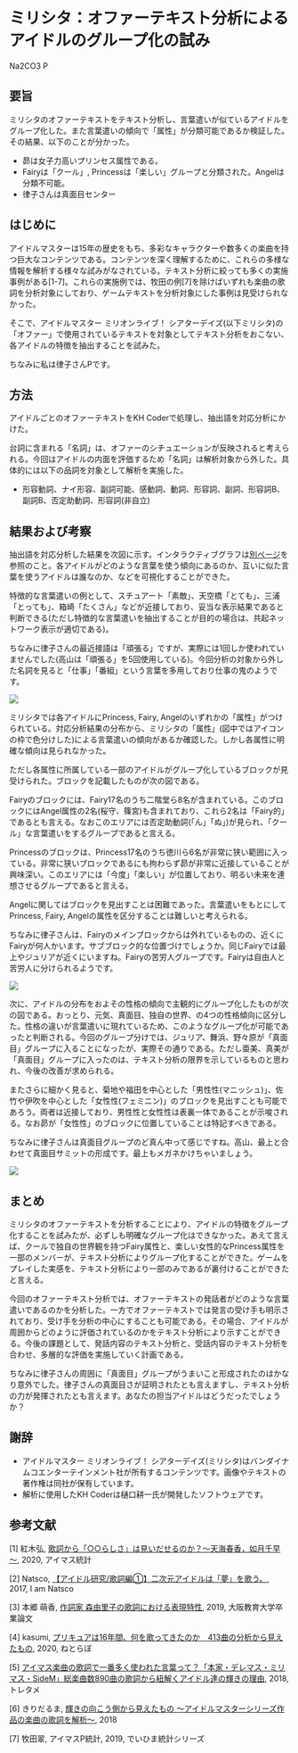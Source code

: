 # ミリシタ：オファーテキスト分析によるアイドルのグループ化の試み

Na2CO3 P

## 要旨

ミリシタのオファーテキストをテキスト分析し、言葉遣いが似ているアイドルをグループ化した。また言葉遣いの傾向で「属性」が分類可能であるか検証した。その結果、以下のことが分かった。

* 昴は女子力高いプリンセス属性である。
* Fairyは「クール」, Princessは「楽しい」グループと分類された。Angelは分類不可能。
* 律子さんは真面目センター

## はじめに

アイドルマスターは15年の歴史をもち、多彩なキャラクターや数多くの楽曲を持つ巨大なコンテンツである。コンテンツを深く理解するために、これらの多様な情報を解析する様々な試みがなされている。テキスト分析に絞っても多くの実施事例がある[1-7]。これらの実施例では、牧田の例[7]を除けばいずれも楽曲の歌詞を分析対象にしており、ゲームテキストを分析対象にした事例は見受けられなかった。

そこで、アイドルマスター ミリオンライブ！ シアターデイズ(以下ミリシタ)の「オファー」で使用されているテキストを対象としてテキスト分析をおこない、各アイドルの特徴を抽出することを試みた。

ちなみに私は律子さんPです。


## 方法

アイドルごとのオファーテキストをKH Coderで処理し、抽出語を対応分析にかけた。

台詞に含まれる「名詞」は、オファーのシチュエーションが反映されると考えられる。今回はアイドルの内面を評価するため「名詞」は解析対象から外した。具体的には以下の品詞を対象として解析を実施した。
   * 形容動詞、ナイ形容、副詞可能、感動詞、動詞、形容詞、副詞、形容詞B、副詞B、否定助動詞、形容詞(非自立)

## 結果および考察

抽出語を対応分析した結果を次図に示す。インタラクティブグラフは[別ページ](../../offer_text_analysis.html)を参照のこと。各アイドルがどのような言葉を使う傾向にあるのか、互いに似た言葉を使うアイドルは誰なのか、などを可視化することができた。

特徴的な言葉遣いの例として、スチュアート「素敵」、天空橋「とても」、三浦「とっても」、箱崎「たくさん」などが近接しており、妥当な表示結果であると判断できる(ただし特徴的な言葉遣いを抽出することが目的の場合は、共起ネットワーク表示が適切である)。

ちなみに律子さんの最近接語は「頑張る」ですが、実際には1回しか使われていませんでした(高山は「頑張る」を5回使用している)。今回分析の対象から外した名詞を見ると「仕事」「番組」という言葉を多用しており仕事の鬼のようです。

![](2020-08-23-17-52-13.png)


ミリシタでは各アイドルにPrincess, Fairy, Angelのいずれかの「属性」がつけられている。対応分析結果の分布から、ミリシタの「属性」(図中ではアイコンの枠で色分けした)による言葉遣いの傾向があるか確認した。しかし各属性に明確な傾向は見られなかった。

ただし各属性に所属している一部のアイドルがグループ化しているブロックが見受けられた。ブロックを記載したものが次の図である。

Fairyのブロックには、Fairy17名のうち二階堂ら8名が含まれている。このブロックにはAngel属性の2名(桜守、篠宮)も含まれており、これら2名は「Fairy的」であるとも言える。なおこのエリアには否定助動詞(「ん」「ぬ」)が見られ、「クール」な言葉遣いをするグループであると言える。

Princessのブロックは、Princess17名のうち徳川ら6名が非常に狭い範囲に入っている。非常に狭いブロックであるにも拘わらず昴が非常に近接していることが興味深い。このエリアには「今度」「楽しい」が位置しており、明るい未来を連想させるグループであると言える。

Angelに関してはブロックを見出すことは困難であった。言葉遣いをもとにしてPrincess, Fairy, Angelの属性を区分することは難しいと考えられる。

ちなみに律子さんは、Fairyのメインブロックからは外れているものの、近くにFairyが何人かいます。サブブロック的な位置づけでしょうか。同じFairyでは最上やジュリアが近くにいますね。Fairyの苦労人グループです。Fairyは自由人と苦労人に分けられるようです。

![](2020-08-23-17-53-06.png)

次に、アイドルの分布をおよその性格の傾向で主観的にグループ化したものが次の図である。おっとり、元気、真面目、独自の世界、の4つの性格傾向に区分した。性格の違いが言葉遣いに現れているため、このようなグループ化が可能であったと判断される。今回のグループ分けでは、ジュリア、舞浜、野々原が「真面目」グループに入ることになったが、実際その通りである。ただし亜美、真美が「真面目」グループに入ったのは、テキスト分析の限界を示しているものと思われ、今後の改善が求められる。

またさらに細かく見ると、菊地や福田を中心とした「男性性(マニッシュ)」、佐竹や伊吹を中心とした「女性性(フェミニン)」のブロックを見出すことも可能であろう。両者は近接しており、男性性と女性性は表裏一体であることが示唆される。なお昴が「女性性」のブロックに位置していることは特記すべきである。

ちなみに律子さんは真面目グループのど真ん中って感じですね。高山、最上と合わせて真面目サミットの形成です。最上もメガネかけちゃいましょう。

![](2020-08-23-18-13-18.png)


## まとめ

ミリシタのオファーテキストを分析することにより、アイドルの特徴をグループ化することを試みたが、必ずしも明確なグループ化はできなかった。あえて言えば、クールで独自の世界観を持つFairy属性と、楽しい女性的なPrincess属性を一部のメンバーが、テキスト分析によりグループ化することができた。ゲームをプレイした実感を、テキスト分析により一部のみであるが裏付けることができたと言える。

今回のオファーテキスト分析では、オファーテキストの発話者がどのような言葉遣いであるのかを分析した。一方でオファーテキストでは発言の受け手も明示されており、受け手を分析の中心にすることも可能である。その場合、アイドルが周囲からどのように評価されているのかをテキスト分析により示すことができる。今後の課題として、発話内容のテキスト分析と、受話内容のテキスト分析を合わせ、多層的な評価を実施していく計画である。

ちなみに律子さんの周囲に「真面目」グループがうまいこと形成されたのはかなり意外でした。律子さんの真面目さが証明されたとも言えますし、テキスト分析の力が発揮されたとも言えます。あなたの担当アイドルはどうだったでしょうか？

## 謝辞
* アイドルマスター ミリオンライブ！ シアターデイズ(ミリシタ)はバンダイナムコエンターテインメント社が所有するコンテンツです。画像やテキストの著作権は同社が保有しています。
* 解析に使用したKH Coderは樋口耕一氏が開発したソフトウェアです。

## 参考文献
[1] 紅木弘, [歌詞から「○○らしさ」は見いだせるのか？～天海春香，如月千早～](https://idolmaster-statistics.hatenablog.com/entry/2020/01/14/010000), 2020, アイマス統計

[2] Natsco, [【アイドル研究/歌詞編①】二次元アイドルは「夢」を歌う。](http://iam-natsco.hateblo.jp/archive/2017/05/13), 2017, I am Natsco

[3] 本郷 萌香, [作詞家 森由里子の歌詞における表現特性](http://www.osaka-kyoiku.ac.jp/~kokugo/nonami/2019soturon/hongou.pdf), 2019, 大阪教育大学卒業論文

[4] kasumi, [プリキュアは16年間、何を歌ってきたのか　413曲の分析から見えたもの](https://nlab.itmedia.co.jp/nl/articles/2005/28/news024.html), 2020, ねとらぼ

[5] [アイマス楽曲の歌詞で一番多く使われた言葉って？「本家・デレマス・ミリマス・SideM」総楽曲数890曲の歌詞から紐解くアイドル達の輝きの理由](https://toretame.jp/idolmaster-series-lyrics-2018.html), 2018, トレタメ

[6] きりだるま, [輝きの向こう側から見えたもの 〜アイドルマスターシリーズ作品の楽曲の歌詞を解析〜](https://kiridaruma.hateblo.jp/entry/2018/04/15/205502), 2018

[7] 牧田翠, アイマスP統計, 2019, でいひま統計シリーズ

